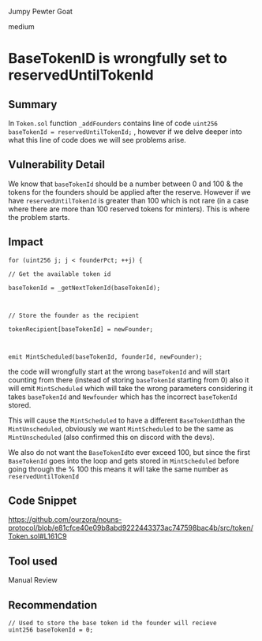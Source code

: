 Jumpy Pewter Goat

medium

# BaseTokenID is wrongfully set to reservedUntilTokenId

## Summary
In `Token.sol` function `_addFounders` contains line of code `uint256 baseTokenId = reservedUntilTokenId;` , however if we delve deeper into what this line of code does we will see problems arise.

## Vulnerability Detail
We know that `baseTokenId` should be a number between 0 and 100 & the tokens for the founders should be applied after the reserve. However if we have `reservedUntilTokenId`  is greater than 100 which is not rare (in a case where there are more than 100 reserved tokens for minters). This is where the problem starts. 
## Impact
``` solidity
for (uint256 j; j < founderPct; ++j) {

// Get the available token id

baseTokenId = _getNextTokenId(baseTokenId);

  

// Store the founder as the recipient

tokenRecipient[baseTokenId] = newFounder;

  

emit MintScheduled(baseTokenId, founderId, newFounder);
```
the code will wrongfully start at the wrong `baseTokenId` and will start counting from there (instead of storing `baseTokenId` starting from 0) also it will emit  `MintScheduled` which will take the wrong parameters considering it takes `baseTokenId` and `Newfounder` which has the incorrect `baseTokenId` stored. 

This will cause the `MintScheduled` to have a different `BaseTokenId`than the `MintUnscheduled`, obviously we want `MintScheduled` to be the same as `MintUnscheduled` (also confirmed this on discord with the devs). 

We also do not want the `BaseTokenId`to ever exceed 100, but since the first `BaseTokenId` goes into the loop and gets stored in `MintScheduled` before going through the % 100 this means it will take the same number as `reservedUntilTokenId`
## Code Snippet
https://github.com/ourzora/nouns-protocol/blob/e81cfce40e09b8abd9222443373ac747598bac4b/src/token/Token.sol#L161C9
## Tool used

Manual Review

## Recommendation
``` solidity
// Used to store the base token id the founder will recieve
uint256 baseTokenId = 0;
```